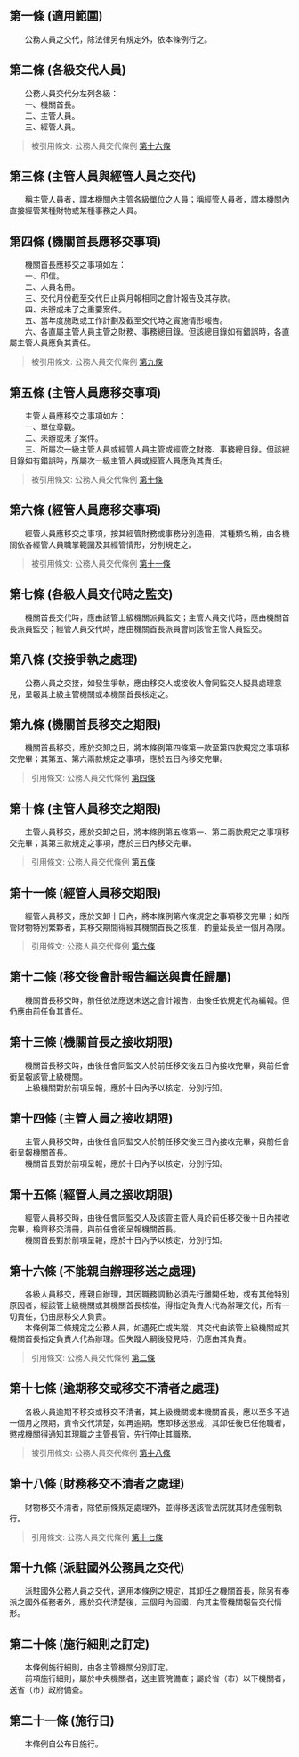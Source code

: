 第一條 (適用範圍)
-----------------
　　公務人員之交代，除法律另有規定外，依本條例行之。  


第二條 (各級交代人員)
---------------------
　　公務人員交代分左列各級：  
　　一、機關首長。  
　　二、主管人員。  
　　三、經管人員。  
> 被引用條文: 公務人員交代條例 [第十六條](../../人事其他/人事事務/公務人員交代條例.md#第十六條-不能親自辦理移送之處理)



第三條 (主管人員與經管人員之交代)
---------------------------------
　　稱主管人員者，謂本機關內主管各級單位之人員；稱經管人員者，謂本機關內直接經管某種財物或某種事務之人員。  


第四條 (機關首長應移交事項)
---------------------------
　　機關首長應移交之事項如左：  
　　一、印信。  
　　二、人員名冊。  
　　三、交代月份截至交代日止與月報相同之會計報告及其存款。  
　　四、未辦或未了之重要案件。  
　　五、當年度施政或工作計劃及截至交代時之實施情形報告。  
　　六、各直屬主管人員主管之財務、事務總目錄。但該總目錄如有錯誤時，各直屬主管人員應負其責任。  
> 被引用條文: 公務人員交代條例 [第九條](../../人事其他/人事事務/公務人員交代條例.md#第九條-機關首長移交之期限)



第五條 (主管人員應移交事項)
---------------------------
　　主管人員應移交之事項如左：  
　　一、單位章戳。  
　　二、未辦或未了案件。  
　　三、所屬次一級主管人員或經管人員主管或經管之財務、事務總目錄。但該總目錄如有錯誤時，所屬次一級主管人員或經管人員應負其責任。  
> 被引用條文: 公務人員交代條例 [第十條](../../人事其他/人事事務/公務人員交代條例.md#第十條-主管人員移交之期限)



第六條 (經管人員應移交事項)
---------------------------
　　經管人員應移交之事項，按其經管財務或事務分別造冊，其種類名稱，由各機關依各經管人員職掌範圍及其經管情形，分別規定之。  
> 被引用條文: 公務人員交代條例 [第十一條](../../人事其他/人事事務/公務人員交代條例.md#第十一條-經管人員移交期限)



第七條 (各級人員交代時之監交)
-----------------------------
　　機關首長交代時，應由該管上級機關派員監交；主管人員交代時，應由機關首長派員監交；經管人員交代時，應由機關首長派員會同該管主管人員監交。  


第八條 (交接爭執之處理)
-----------------------
　　公務人員之交接，如發生爭執，應由移交人或接收人會同監交人擬具處理意見，呈報其上級主管機關或本機關首長核定之。  


第九條 (機關首長移交之期限)
---------------------------
　　機關首長移交，應於交卸之日，將本條例第四條第一款至第四款規定之事項移交完畢；其第五、第六兩款規定之事項，應於五日內移交完畢。  
> 引用條文: 公務人員交代條例 [第四條](../../人事其他/人事事務/公務人員交代條例.md#第四條-機關首長應移交事項)



第十條 (主管人員移交之期限)
---------------------------
　　主管人員移交，應於交卸之日，將本條例第五條第一、第二兩款規定之事項移交完畢；其第三款規定之事項，應於三日內移交完畢。  
> 引用條文: 公務人員交代條例 [第五條](../../人事其他/人事事務/公務人員交代條例.md#第五條-主管人員應移交事項)



第十一條 (經管人員移交期限)
---------------------------
　　經管人員移交，應於交卸十日內，將本條例第六條規定之事項移交完畢；如所管財物特別繁夥者，其移交期間得經其機關首長之核准，酌量延長至一個月為限。  
> 引用條文: 公務人員交代條例 [第六條](../../人事其他/人事事務/公務人員交代條例.md#第六條-經管人員應移交事項)



第十二條 (移交後會計報告編送與責任歸屬)
---------------------------------------
　　機關首長移交時，前任依法應送未送之會計報告，由後任依規定代為編報。但仍應由前任負其責任。  


第十三條 (機關首長之接收期限)
-----------------------------
　　機關首長移交時，由後任會同監交人於前任移交後五日內接收完畢，與前任會銜呈報該管上級機關。  
　　上級機關對於前項呈報，應於十日內予以核定，分別行知。  


第十四條 (主管人員之接收期限)
-----------------------------
　　主管人員移交時，由後任會同監交人於前任移交後三日內接收完畢，與前任會銜呈報機關首長。  
　　機關首長對於前項呈報，應於十日內予以核定，分別行知。  


第十五條 (經管人員之接收期限)
-----------------------------
　　經管人員移交時，由後任會同監交人及該管主管人員於前任移交後十日內接收完畢，檢齊移交清冊，與前任會銜呈報機關首長。  
　　機關首長對於前項呈報，應於十日內予以核定，分別行知。  


第十六條 (不能親自辦理移送之處理)
---------------------------------
　　各級人員移交，應親自辦理，其因職務調動必須先行離開任地，或有其他特別原因者，經該管上級機關或其機關首長核准，得指定負責人代為辦理交代，所有一切責任，仍由原移交人負責。  
　　本條例第二條規定之公務人員，如遇死亡或失蹤，其交代由該管上級機關或其機關首長指定負責人代為辦理。但失蹤人嗣後發見時，仍應由其負責。  
> 引用條文: 公務人員交代條例 [第二條](../../人事其他/人事事務/公務人員交代條例.md#第二條-各級交代人員)



第十七條 (逾期移交或移交不清者之處理)
-------------------------------------
　　各級人員逾期不移交或移交不清者，其上級機關或本機關首長，應以至多不過一個月之限期，責令交代清楚，如再逾期，應即移送懲戒，其卸任後已任他職者，懲戒機關得通知其現職之主管長官，先行停止其職務。  
> 被引用條文: 公務人員交代條例 [第十八條](../../人事其他/人事事務/公務人員交代條例.md#第十八條-財務移交不清者之處理)



第十八條 (財務移交不清者之處理)
-------------------------------
　　財物移交不清者，除依前條規定處理外，並得移送該管法院就其財產強制執行。  
> 引用條文: 公務人員交代條例 [第十七條](../../人事其他/人事事務/公務人員交代條例.md#第十七條-逾期移交或移交不清者之處理)



第十九條 (派駐國外公務員之交代)
-------------------------------
　　派駐國外公務人員之交代，適用本條例之規定，其卸任之機關首長，除另有奉派之國外任務者外，應於交代清楚後，三個月內回國，向其主管機關報告交代情形。  


第二十條 (施行細則之訂定)
-------------------------
　　本條例施行細則，由各主管機關分別訂定。  
　　前項施行細則，屬於中央機關者，送主管院備查；屬於省（市）以下機關者，送省（市）政府備查。  


第二十一條 (施行日)
-------------------
　　本條例自公布日施行。